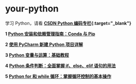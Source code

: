 # your-python
学习 Python，请看 **[CSDN Python 编码专栏](https://blog.csdn.net/u014394049/category_12778339.html?spm=1001.2014.3001.5482?){:target="_blank"}**

**1 [Python 安装和依赖管理指南：Conda 与 Pip]( https://blog.csdn.net/u014394049/article/details/141992786?_blank)**

**2 [使用 PyCharm 新建 Python 项目详解](https://blog.csdn.net/u014394049/article/details/142092013?_blank)**

**3 [Python 变量与运算：基础教程](https://blog.csdn.net/u014394049/article/details/142093973?_blank)**

**4 [Python 条件判断：全面掌握 if、else、elif 语句的用法](https://blog.csdn.net/u014394049/article/details/142130650?_blank)**

**5 [Python for 和 while 循环：掌握循环控制的基本操作](https://blog.csdn.net/u014394049/article/details/142132425?_blank)**

